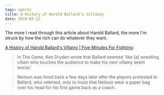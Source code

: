 ```yaml
---
tags: sports
title: A History of Harold Ballard's Villainy
date: 2019-05-12
---
```


The more I read through this article about Harold Ballard, the more I'm struck by how the rich can do whatever they want.

[A History of Harold Ballard's Villainy | Five Minutes For Fighting](http://www.fiveminutesforfighting.com/2012/09/a-history-of-harold-ballards-villainy.html):

> In The Game, Ken Dryden wrote that Ballard seemed 'like [a] wrestling villain who touches the audience to make his next villainy seem worse.'

> Neilson was hired back a few days later after the players protested to Ballard, who relented, only to insist that Neilson wear a paper bag over his head for his first game back as a coach.